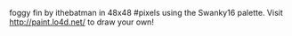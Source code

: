 foggy fin by ithebatman in 48x48 #pixels using the Swanky16 palette. Visit http://paint.lo4d.net/ to draw your own! 